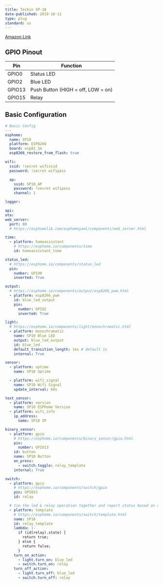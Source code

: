 ```yaml
---
title: Teckin SP-10
date-published: 2019-10-11
type: plug
standard: us
---
```


[Amazon Link](https://amzn.to/3u26wcf)

## GPIO Pinout

| Pin    | Function                           |
| ------ | ---------------------------------- |
| GPIO0  | Status LED                         |
| GPIO2  | Blue LED                           |
| GPIO13 | Push Button (HIGH = off, LOW = on) |
| GPIO15 | Relay                              |

## Basic Configuration

```yaml
# Basic Config
---
esphome:
  name: SP10
  platform: ESP8266
  board: esp01_1m
  esp8266_restore_from_flash: true

wifi:
  ssid: !secret wifissid
  password: !secret wifipass

  ap:
    ssid: SP10_AP
    password: !secret wifipass
    channel: 1

logger:

api:
ota:
web_server:
  port: 80
  # https://esphomelib.com/esphomeyaml/components/web_server.html

time:
  - platform: homeassistant
    # https://esphome.io/components/time
    id: homeassistant_time

status_led:
  # https://esphome.io/components/status_led
  pin:
    number: GPIO0
    inverted: True

output:
  # https://esphome.io/components/output/esp8266_pwm.html
  - platform: esp8266_pwm
    id: blue_led_output
    pin:
      number: GPIO2
      inverted: True

light:
  # https://esphome.io/components/light/monochromatic.html
  - platform: monochromatic
    name: SP10 Blue LED
    output: blue_led_output
    id: blue_led
    default_transition_length: 1ms # default 1s
    internal: True

sensor:
  - platform: uptime
    name: SP10 Uptime

  - platform: wifi_signal
    name: SP10 Wifi Signal
    update_interval: 60s

text_sensor:
  - platform: version
    name: SP10 ESPhome Version
  - platform: wifi_info
    ip_address:
      name: SP10 IP

binary_sensor:
  - platform: gpio
    # https://esphome.io/components/binary_sensor/gpio.html
    pin:
      number: GPIO13
    id: button
    name: SP10 Button
    on_press:
      - switch.toggle: relay_template
    internal: True

switch:
  - platform: gpio
    # https://esphome.io/components/switch/gpio
    pin: GPIO15
    id: relay

  # tie the led & relay operation together and report status based on relay state
  - platform: template
    # https://esphome.io/components/switch/template.html
    name: SP10
    id: relay_template
    lambda: |-
      if (id(relay).state) {
        return true;
      } else {
        return false;
      }
    turn_on_action:
      - light.turn_on: blue_led
      - switch.turn_on: relay
    turn_off_action:
      - light.turn_off: blue_led
      - switch.turn_off: relay
```
